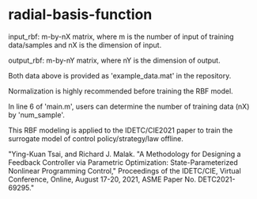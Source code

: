 # radial-basis-function

input_rbf: m-by-nX matrix, where m is the number of input of training data/samples and nX is the dimension of input.

output_rbf: m-by-nY matrix, where nY is the dimension of output.

Both data above is provided as 'example_data.mat' in the repository.

Normalization is highly recommended before training the RBF model.

In line 6 of 'main.m', users can determine the number of training data (nX) by 'num_sample'.

This RBF modeling is applied to the IDETC/CIE2021 paper to train the surrogate model of control policy/strategy/law offline.

"Ying-Kuan Tsai, and Richard J. Malak. "A Methodology for Designing a Feedback Controller via Parametric Optimization: State-Parameterized Nonlinear Programming Control," Proceedings of the IDETC/CIE, Virtual Conference, Online, August 17-20, 2021, ASME Paper No. DETC2021-69295."

